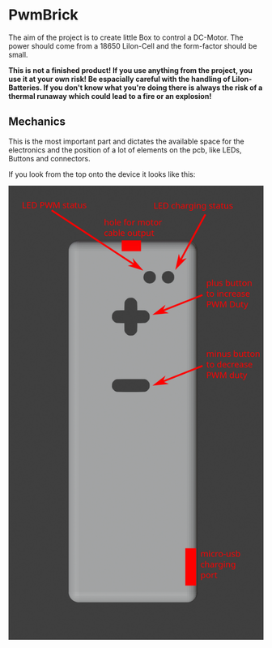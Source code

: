 # PwmBrick

The aim of the project is to create little Box to control a DC-Motor. The power should come from a 18650 LiIon-Cell and the form-factor should be small.

**This is not a finished product! If you use anything from the project, you use it at your own risk! Be espacially careful with the handling of LiIon-Batteries. If you don't know what you're doing there is always the risk of a thermal runaway which could lead to a fire or an explosion!**

## Mechanics

This is the most important part and dictates the available space for the electronics and the position of a lot of elements on the pcb, like LEDs, Buttons and connectors.

If you look from the top onto the device it looks like this:

![Top view of the housing](/Design-Files/Mechanics/Top-View.png)

